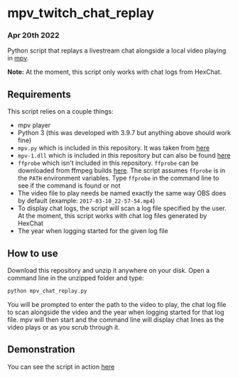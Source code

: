 # mpv_twitch_chat_replay
### Apr 20th 2022
Python script that replays a livestream chat alongside a local video playing in [mpv](https://mpv.io/).

**Note:** At the moment, this script only works with chat logs from HexChat.

## Requirements
This script relies on a couple things:
+ mpv player
+ Python 3 (this was developed with 3.9.7 but anything above should work fine)
+ `mpv.py` which is included in this repository. It was taken from [here](https://github.com/jaseg/python-mpv)
+ `mpv-1.dll` which is included in this repository but can also be found [here](https://sourceforge.net/projects/mpv-player-windows/files/libmpv/mpv-dev-x86_64-20210801-git-416668d.7z/download)
+ `ffprobe` which isn't included in this repository. `ffprobe` can be downloaded from ffmpeg builds [here](https://github.com/BtbN/FFmpeg-Builds/releases). The script assumes `ffprobe` is in the `PATH` environment variables. Type `ffprobe` in the command line to see if the command is found or not
+ The video file to play needs be named exactly the same way OBS does by default (example: `2017-03-10_22-57-54.mp4`)
+ To display chat logs, the script will scan a log file specified by the user. At the moment, this script works with chat log files generated by HexChat
+ The year when logging started for the given log file

## How to use
Download this repository and unzip it anywhere on your disk. Open a command line in the unzipped folder and type:
```bash
python mpv_chat_replay.py
```
You will be prompted to enter the path to the video to play, the chat log file to scan alongside the video and the year when logging started for that log file.
mpv will then start and the command line will display chat lines as the video plays or as you scrub through it.

## Demonstration
You can see the script in action [here](https://twitter.com/Shadax1/status/1516870477591023618)
